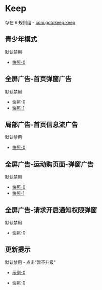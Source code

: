 # Keep

存在 6 规则组 - [com.gotokeep.keep](/src/apps/com.gotokeep.keep.ts)

## 青少年模式

默认禁用

- [快照-0](https://i.gkd.li/i/12706097)

## 全屏广告-首页弹窗广告

默认禁用

- [快照-0](https://i.gkd.li/i/12706102)
- [快照-1](https://i.gkd.li/i/13761641)

## 局部广告-首页信息流广告

默认禁用

- [快照-0](https://i.gkd.li/i/12706115)

## 全屏广告-运动购页面-弹窗广告

默认禁用

- [快照-0](https://i.gkd.li/i/12706111)
- [快照-1](https://i.gkd.li/i/13766358)

## 全屏广告-请求开启通知权限弹窗

默认禁用

- [快照-0](https://i.gkd.li/i/13761671)

## 更新提示

默认禁用 - 点击"暂不升级"

- [示例-0](https://m.gkd.li/57941037/6b0091e9-1bf1-49bd-be5c-e6997bc9accb)

- [快照-0](https://i.gkd.li/i/14126005)

